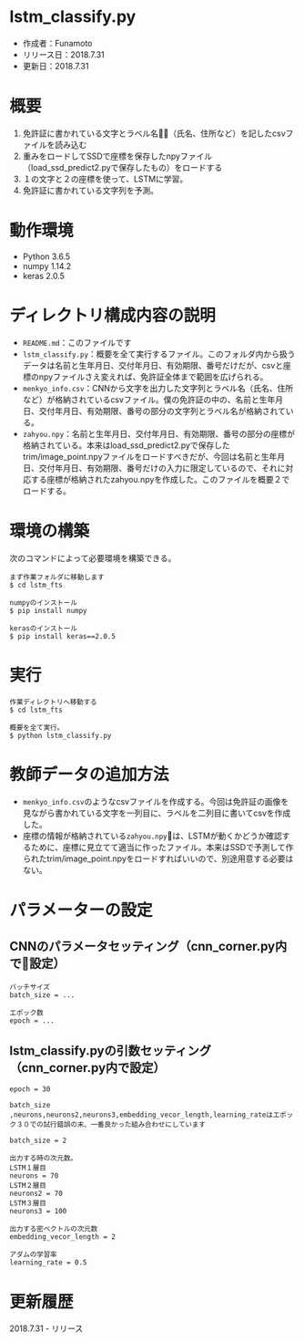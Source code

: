 # lstm_classify.py
- 作成者：Funamoto
- リリース日：2018.7.31
- 更新日：2018.7.31

# 概要
1. 免許証に書かれている文字とラベル名（氏名、住所など）を記したcsvファイルを読み込む
2. 重みをロードしてSSDで座標を保存したnpyファイル（load_ssd_predict2.pyで保存したもの）をロードする
3. １の文字と２の座標を使って、LSTMに学習。
4. 免許証に書かれている文字列を予測。



# 動作環境
- Python 3.6.5
- numpy 1.14.2
- keras 2.0.5


# ディレクトリ構成内容の説明
- `README.md`：このファイルです
- `lstm_classify.py`：概要を全て実行するファイル。このフォルダ内から扱うデータは名前と生年月日、交付年月日、有効期限、番号だけだが、csvと座標のnpyファイルさえ変えれば、免許証全体まで範囲を広げられる。
- `menkyo_info.csv`：CNNから文字を出力した文字列とラベル名（氏名、住所など）が格納されているcsvファイル。僕の免許証の中の、名前と生年月日、交付年月日、有効期限、番号の部分の文字列とラベル名が格納されている。
- `zahyou.npy`：名前と生年月日、交付年月日、有効期限、番号の部分の座標が格納されている。本来はload_ssd_predict2.pyで保存したtrim/image_point.npyファイルをロードすべきだが、今回は名前と生年月日、交付年月日、有効期限、番号だけの入力に限定しているので、それに対応する座標が格納されたzahyou.npyを作成した。このファイルを概要２でロードする。



# 環境の構築

次のコマンドによって必要環境を構築できる。
```
まず作業フォルダに移動します
$ cd lstm_fts

numpyのインストール
$ pip install numpy

kerasのインストール
$ pip install keras==2.0.5
```


# 実行


```
作業ディレクトリへ移動する
$ cd lstm_fts

概要を全て実行。
$ python lstm_classify.py
```


# 教師データの追加方法
- `menkyo_info.csv`のようなcsvファイルを作成する。今回は免許証の画像を見ながら書かれている文字を一列目に、ラベルを二列目に書いてcsvを作成した。
- 座標の情報が格納されている`zahyou.npy`は、LSTMが動くかどうか確認するために、座標に見立てて適当に作ったファイル。本来はSSDで予測して作られたtrim/image_point.npyをロードすればいいので、別途用意する必要はない。
　 



# パラメーターの設定

## CNNのパラメータセッティング（cnn_corner.py内で設定）

```
バッチサイズ
batch_size = ...

エポック数
epoch = ...
```

## lstm_classify.pyの引数セッティング（cnn_corner.py内で設定）
```
epoch = 30

batch_size ,neurons,neurons2,neurons3,embedding_vecor_length,learning_rateはエポック３０での試行錯誤の末、一番良かった組み合わせにしています

batch_size = 2

出力する時の次元数。
LSTM１層目
neurons = 70
LSTM２層目
neurons2 = 70
LSTM３層目
neurons3 = 100

出力する密ベクトルの次元数
embedding_vecor_length = 2

アダムの学習率
learning_rate = 0.5

```



# 更新履歴
2018.7.31 - リリース
